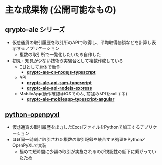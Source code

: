 # 主な成果物 (公開可能なもの)
## qrypto-ale シリーズ

- 仮想通貨の取引履歴を取引所のAPIで取得し、平均取得価額などを計算し表示するアプリケーション
    - 複数の取引所で一覧化したいため自作した
- 初見・知見が少ない技術の実験台として複数作成している
    - CLIとして単体で動作
        - ****[qrypto-ale-cli-nodejs-typescript](https://github.com/melumuccu/qrypto-ale-cli-nodejs-typescript)****
    - API
        - ****[qrypto-ale-api-sam-typescript](https://github.com/melumuccu/qrypto-ale-api-sam-typescript)****
        - ****[qrypto-ale-api-nodejs-express](https://github.com/melumuccu/qrypto-ale-api-nodejs-express)****
    - MobileApp(動作確認はiOSでのみ, 前述のAPIをcallする)
        - ****[qrypto-ale-mobileapp-typescript-angular](https://github.com/melumuccu/qrypto-ale-mobileapp-typescript-angular)****

## [python-openpyxl](https://github.com/melumuccu/python-openpyxl)

- 仮想通貨の取引履歴を出力したExcelファイルをPythonで加工するアプリケーション
- ほぼ同一時刻に取引された複数の取引記録を統合する処理をPythonとOpenPyXLで実装
    - 極めて短時間に少額の取引が実施されるのが視認性の低下に繋がっていたため
